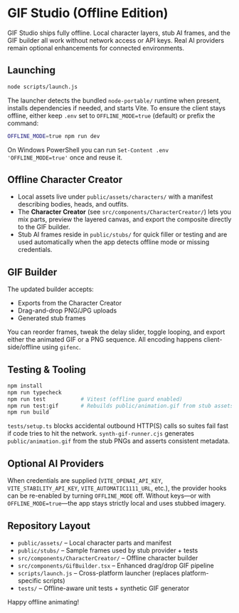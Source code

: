 # GIF Studio (Offline Edition)

GIF Studio ships fully offline. Local character layers, stub AI frames, and the GIF builder all work without
network access or API keys. Real AI providers remain optional enhancements for connected environments.

## Launching

```bash
node scripts/launch.js
```

The launcher detects the bundled `node-portable/` runtime when present, installs dependencies if needed, and starts
Vite. To ensure the client stays offline, either keep `.env` set to `OFFLINE_MODE=true` (default) or prefix the command:

```bash
OFFLINE_MODE=true npm run dev
```

On Windows PowerShell you can run `Set-Content .env 'OFFLINE_MODE=true'` once and reuse it.

## Offline Character Creator

- Local assets live under `public/assets/characters/` with a manifest describing bodies, heads, and outfits.
- The **Character Creator** (see `src/components/CharacterCreator/`) lets you mix parts, preview the layered canvas,
  and export the composite directly to the GIF builder.
- Stub AI frames reside in `public/stubs/` for quick filler or testing and are used automatically when the app detects
  offline mode or missing credentials.

## GIF Builder

The updated builder accepts:

- Exports from the Character Creator
- Drag-and-drop PNG/JPG uploads
- Generated stub frames

You can reorder frames, tweak the delay slider, toggle looping, and export either the animated GIF or a PNG sequence.
All encoding happens client-side/offline using `gifenc`.

## Testing & Tooling

```bash
npm install
npm run typecheck
npm run test           # Vitest (offline guard enabled)
npm run test:gif       # Rebuilds public/animation.gif from stub assets
npm run build
```

`tests/setup.ts` blocks accidental outbound HTTP(S) calls so suites fail fast if code tries to hit the network.
`synth-gif-runner.cjs` generates `public/animation.gif` from the stub PNGs and asserts consistent metadata.

## Optional AI Providers

When credentials are supplied (`VITE_OPENAI_API_KEY`, `VITE_STABILITY_API_KEY`, `VITE_AUTOMATIC1111_URL`, etc.), the
provider hooks can be re-enabled by turning `OFFLINE_MODE` off. Without keys—or with `OFFLINE_MODE=true`—the app stays
strictly local and uses stubbed imagery.

## Repository Layout

- `public/assets/` – Local character parts and manifest
- `public/stubs/` – Sample frames used by stub provider + tests
- `src/components/CharacterCreator/` – Offline character builder
- `src/components/GifBuilder.tsx` – Enhanced drag/drop GIF pipeline
- `scripts/launch.js` – Cross-platform launcher (replaces platform-specific scripts)
- `tests/` – Offline-aware unit tests + synthetic GIF generator

Happy offline animating!
